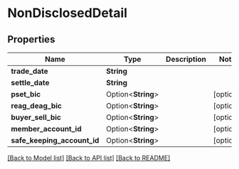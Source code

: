 # NonDisclosedDetail

## Properties

Name | Type | Description | Notes
------------ | ------------- | ------------- | -------------
**trade_date** | **String** |  | 
**settle_date** | **String** |  | 
**pset_bic** | Option<**String**> |  | [optional]
**reag_deag_bic** | Option<**String**> |  | [optional]
**buyer_sell_bic** | Option<**String**> |  | [optional]
**member_account_id** | Option<**String**> |  | [optional]
**safe_keeping_account_id** | Option<**String**> |  | [optional]

[[Back to Model list]](../README.md#documentation-for-models) [[Back to API list]](../README.md#documentation-for-api-endpoints) [[Back to README]](../README.md)


